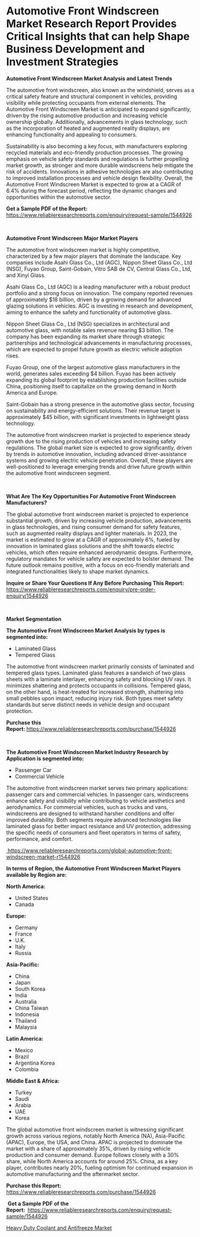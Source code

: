 <p><h1>Automotive Front Windscreen Market Research Report Provides Critical Insights that can help Shape Business Development and Investment Strategies</h1></p><p><strong>Automotive Front Windscreen Market Analysis and Latest Trends</strong></p>
<p><p>The automotive front windscreen, also known as the windshield, serves as a critical safety feature and structural component in vehicles, providing visibility while protecting occupants from external elements. The Automotive Front Windscreen Market is anticipated to expand significantly, driven by the rising automotive production and increasing vehicle ownership globally. Additionally, advancements in glass technology, such as the incorporation of heated and augmented reality displays, are enhancing functionality and appealing to consumers.</p><p>Sustainability is also becoming a key focus, with manufacturers exploring recycled materials and eco-friendly production processes. The growing emphasis on vehicle safety standards and regulations is further propelling market growth, as stronger and more durable windscreens help mitigate the risk of accidents. Innovations in adhesive technologies are also contributing to improved installation processes and vehicle design flexibility. Overall, the Automotive Front Windscreen Market is expected to grow at a CAGR of 6.4% during the forecast period, reflecting the dynamic changes and opportunities within the automotive sector.</p></p>
<p><strong>Get a Sample PDF of the Report:&nbsp;</strong> <a href="https://www.reliableresearchreports.com/enquiry/request-sample/1544926?utm_campaign=2737&utm_medium=2&utm_source=Github&utm_content=ia&utm_term=30032025&utm_id=automotive-front-windscreen">https://www.reliableresearchreports.com/enquiry/request-sample/1544926</a></p>
<p>&nbsp;</p>
<p><strong>Automotive Front Windscreen Major Market Players</strong></p>
<p><p>The automotive front windscreen market is highly competitive, characterized by a few major players that dominate the landscape. Key companies include Asahi Glass Co., Ltd (AGC), Nippon Sheet Glass Co., Ltd (NSG), Fuyao Group, Saint-Gobain, Vitro SAB de CV, Central Glass Co., Ltd, and Xinyi Glass. </p><p>Asahi Glass Co., Ltd (AGC) is a leading manufacturer with a robust product portfolio and a strong focus on innovation. The company reported revenues of approximately $18 billion, driven by a growing demand for advanced glazing solutions in vehicles. AGC is investing in research and development, aiming to enhance the safety and functionality of automotive glass.</p><p>Nippon Sheet Glass Co., Ltd (NSG) specializes in architectural and automotive glass, with notable sales revenue nearing $3 billion. The company has been expanding its market share through strategic partnerships and technological advancements in manufacturing processes, which are expected to propel future growth as electric vehicle adoption rises.</p><p>Fuyao Group, one of the largest automotive glass manufacturers in the world, generates sales exceeding $4 billion. Fuyao has been actively expanding its global footprint by establishing production facilities outside China, positioning itself to capitalize on the growing demand in North America and Europe.</p><p>Saint-Gobain has a strong presence in the automotive glass sector, focusing on sustainability and energy-efficient solutions. Their revenue target is approximately $45 billion, with significant investments in lightweight glass technology.</p><p>The automotive front windscreen market is projected to experience steady growth due to the rising production of vehicles and increasing safety regulations. The global market size is expected to grow significantly, driven by trends in automotive innovation, including advanced driver-assistance systems and growing electric vehicle penetration. Overall, these players are well-positioned to leverage emerging trends and drive future growth within the automotive front windscreen segment.</p></p>
<p>&nbsp;</p>
<p><strong>What Are The Key Opportunities For Automotive Front Windscreen Manufacturers?</strong></p>
<p><p>The global automotive front windscreen market is projected to experience substantial growth, driven by increasing vehicle production, advancements in glass technologies, and rising consumer demand for safety features, such as augmented reality displays and lighter materials. In 2023, the market is estimated to grow at a CAGR of approximately 6%, fueled by innovation in laminated glass solutions and the shift towards electric vehicles, which often require enhanced aerodynamic designs. Furthermore, regulatory mandates for vehicle safety are expected to bolster demand. The future outlook remains positive, with a focus on eco-friendly materials and integrated functionalities likely to shape market dynamics.</p></p>
<p><strong>Inquire or Share Your Questions If Any Before Purchasing This Report:</strong> <a href="https://www.reliableresearchreports.com/enquiry/pre-order-enquiry/1544926?utm_campaign=2737&utm_medium=2&utm_source=Github&utm_content=ia&utm_term=30032025&utm_id=automotive-front-windscreen">https://www.reliableresearchreports.com/enquiry/pre-order-enquiry/1544926</a></p>
<p>&nbsp;</p>
<p><strong>Market Segmentation</strong></p>
<p><strong>The Automotive Front Windscreen Market Analysis by types is segmented into:</strong></p>
<p><ul><li>Laminated Glass</li><li>Tempered Glass</li></ul></p>
<p><p>The automotive front windscreen market primarily consists of laminated and tempered glass types. Laminated glass features a sandwich of two glass sheets with a laminate interlayer, enhancing safety and blocking UV rays. It minimizes shattering and protects occupants in collisions. Tempered glass, on the other hand, is heat-treated for increased strength, shattering into small pebbles upon impact, reducing injury risk. Both types meet safety standards but serve distinct needs in vehicle design and occupant protection.</p></p>
<p><strong>Purchase this Report:&nbsp;</strong><a href="https://www.reliableresearchreports.com/purchase/1544926?utm_campaign=2737&utm_medium=2&utm_source=Github&utm_content=ia&utm_term=30032025&utm_id=automotive-front-windscreen">https://www.reliableresearchreports.com/purchase/1544926</a></p>
<p>&nbsp;</p>
<p><strong>The Automotive Front Windscreen Market Industry Research by Application is segmented into:</strong></p>
<p><ul><li>Passenger Car</li><li>Commercial Vehicle</li></ul></p>
<p><p>The automotive front windscreen market serves two primary applications: passenger cars and commercial vehicles. In passenger cars, windscreens enhance safety and visibility while contributing to vehicle aesthetics and aerodynamics. For commercial vehicles, such as trucks and vans, windscreens are designed to withstand harsher conditions and offer improved durability. Both segments require advanced technologies like laminated glass for better impact resistance and UV protection, addressing the specific needs of consumers and fleet operators in terms of safety, performance, and comfort.</p></p>
<p><a href="https://www.reliableresearchreports.com/global-automotive-front-windscreen-market-r1544926?utm_campaign=2737&utm_medium=2&utm_source=Github&utm_content=ia&utm_term=30032025&utm_id=automotive-front-windscreen">&nbsp;https://www.reliableresearchreports.com/global-automotive-front-windscreen-market-r1544926</a></p>
<p><strong>In terms of Region, the Automotive Front Windscreen Market Players available by Region are:</strong></p>
<p>
    <p> <strong> North America: </strong>
        <ul>
            <li>United States</li>
            <li>Canada</li>
        </ul>
        </p> 
    <p> <strong> Europe: </strong>
        <ul>
            <li>Germany</li>
            <li>France</li>
            <li>U.K.</li>
            <li>Italy</li>
            <li>Russia</li>
        </ul>
        </p> 
    <p> <strong> Asia-Pacific: </strong>
        <ul>
            <li>China</li>
            <li>Japan</li>
            <li>South Korea</li>
            <li>India</li>
            <li>Australia</li>
            <li>China Taiwan</li>
            <li>Indonesia</li>
            <li>Thailand</li>
            <li>Malaysia</li>
        </ul>
        </p> 
    <p> <strong> Latin America: </strong>
        <ul>
            <li>Mexico</li>
            <li>Brazil</li>
            <li>Argentina Korea</li>
            <li>Colombia</li>
        </ul>
        </p> 
    <p> <strong> Middle East & Africa: </strong>
        <ul>
            <li>Turkey</li>
            <li>Saudi</li>
            <li>Arabia</li>
            <li>UAE</li>
            <li>Korea</li>
        </ul>
    </p>
    </p>
<p><p>The global automotive front windscreen market is witnessing significant growth across various regions, notably North America (NA), Asia-Pacific (APAC), Europe, the USA, and China. APAC is projected to dominate the market with a share of approximately 35%, driven by rising vehicle production and consumer demand. Europe follows closely with a 30% share, while North America accounts for around 25%. China, as a key player, contributes nearly 20%, fueling optimism for continued expansion in automotive manufacturing and the aftermarket sector.</p></p>
<p><strong>Purchase this Report: </strong><a href="https://www.reliableresearchreports.com/purchase/1544926?utm_campaign=2737&utm_medium=2&utm_source=Github&utm_content=ia&utm_term=30032025&utm_id=automotive-front-windscreen">https://www.reliableresearchreports.com/purchase/1544926</a></p>
<p>&nbsp;<strong>Get a Sample PDF of the Report:&nbsp;&nbsp;</strong><a href="https://www.reliableresearchreports.com/enquiry/request-sample/1544926?utm_campaign=2737&utm_medium=2&utm_source=Github&utm_content=ia&utm_term=30032025&utm_id=automotive-front-windscreen">https://www.reliableresearchreports.com/enquiry/request-sample/1544926</a></p>
<p><strong></strong></p>
<p><p><a href="https://github.com/ngozudapshi/Market-Research-Report-List-1/blob/main/heavy-duty-coolant-and-antifreeze-market.md?utm_campaign=2737&utm_medium=2&utm_source=Github&utm_content=ia&utm_term=30032025&utm_id=automotive-front-windscreen">Heavy Duty Coolant and Antifreeze Market</a></p></p>